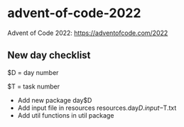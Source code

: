 # advent-of-code-2022
Advent of Code 2022: https://adventofcode.com/2022

## New day checklist
$D = day number

$T = task number

- Add new package day$D
- Add input file in resources resources.day$D.input-$T.txt
- Add util functions in util package
